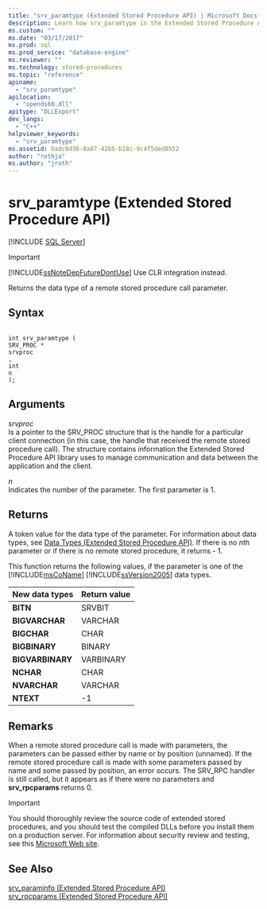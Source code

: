 ```yaml
---
title: "srv_paramtype (Extended Stored Procedure API) | Microsoft Docs"
description: Learn how srv_paramtype in the Extended Stored Procedure API returns the data type of a remote stored procedure call parameter.
ms.custom: ""
ms.date: "03/17/2017"
ms.prod: sql
ms.prod_service: "database-engine"
ms.reviewer: ""
ms.technology: stored-procedures
ms.topic: "reference"
apiname: 
  - "srv_paramtype"
apilocation: 
  - "opends60.dll"
apitype: "DLLExport"
dev_langs: 
  - "C++"
helpviewer_keywords: 
  - "srv_paramtype"
ms.assetid: badc6d36-8a87-42b5-b28c-9c4f5ded8552
author: "rothja"
ms.author: "jroth"
---
```

# srv_paramtype (Extended Stored Procedure API)
 [!INCLUDE [SQL Server](../../includes/applies-to-version/sqlserver.md)]
    
> [!IMPORTANT]  
>  [!INCLUDE[ssNoteDepFutureDontUse](../../includes/ssnotedepfuturedontuse-md.md)] Use CLR integration instead.  
  
 Returns the data type of a remote stored procedure call parameter.  
  
## Syntax  
  
```  
  
int srv_paramtype (  
SRV_PROC *  
srvproc  
,  
int  
n   
);  
```  
  
## Arguments  
 *srvproc*  
 Is a pointer to the SRV_PROC structure that is the handle for a particular client connection (in this case, the handle that received the remote stored procedure call). The structure contains information the Extended Stored Procedure API library uses to manage communication and data between the application and the client.  
  
 *n*  
 Indicates the number of the parameter. The first parameter is 1.  
  
## Returns  
 A token value for the data type of the parameter. For information about data types, see [Data Types &#40;Extended Stored Procedure API&#41;](../../relational-databases/extended-stored-procedures-reference/data-types-extended-stored-procedure-api.md). If there is no *n*th parameter or if there is no remote stored procedure, it returns - 1.  
  
 This function returns the following values, if the parameter is one of the [!INCLUDE[msCoName](../../includes/msconame-md.md)] [!INCLUDE[ssVersion2005](../../includes/ssversion2005-md.md)] data types.  
  
|New data types|Return value|  
|--------------------|------------------|  
|**BITN**|SRVBIT|  
|**BIGVARCHAR**|VARCHAR|  
|**BIGCHAR**|CHAR|  
|**BIGBINARY**|BINARY|  
|**BIGVARBINARY**|VARBINARY|  
|**NCHAR**|CHAR|  
|**NVARCHAR**|VARCHAR|  
|**NTEXT**|-1|  
  
## Remarks  
 When a remote stored procedure call is made with parameters, the parameters can be passed either by name or by position (unnamed). If the remote stored procedure call is made with some parameters passed by name and some passed by position, an error occurs. The SRV_RPC handler is still called, but it appears as if there were no parameters and **srv_rpcparams** returns 0.  
  
> [!IMPORTANT]  
>  You should thoroughly review the source code of extended stored procedures, and you should test the compiled DLLs before you install them on a production server. For information about security review and testing, see this [Microsoft Web site](https://www.microsoft.com/msrc?rtc=1).  
  
## See Also  
 [srv_paraminfo &#40;Extended Stored Procedure API&#41;](../../relational-databases/extended-stored-procedures-reference/srv-paraminfo-extended-stored-procedure-api.md)   
 [srv_rpcparams &#40;Extended Stored Procedure API&#41;](../../relational-databases/extended-stored-procedures-reference/srv-rpcparams-extended-stored-procedure-api.md)  
  
  

